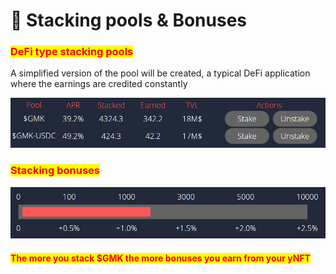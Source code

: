 # 🍩 Stacking pools & Bonuses

### <mark style="color:red;">DeFi type stacking pools</mark>

A simplified version of the pool will be created, a typical DeFi application where the earnings are credited constantly

![](<../.gitbook/assets/image (4).png>)

### <mark style="color:red;">Stacking bonuses</mark>

![](<../.gitbook/assets/image (3).png>)

#### <mark style="color:red;">The more you stack $GMK the more bonuses you earn from your yNFT</mark>
